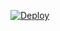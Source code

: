 
[![Deploy](https://www.herokucdn.com/deploy/button.svg)](https://heroku.com/deploy?template=https://github.com/surlogu/AsEnDL)
